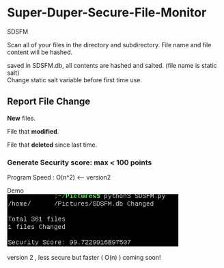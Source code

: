 # Super-Duper-Secure-File-Monitor
SDSFM

Scan all of your files in the directory and subdirectory. 
File name and file content will be hashed.<p>
  saved in SDSFM.db, all contents are hashed and salted. (file name is static salt)
  <br>Change static salt variable before first time use.

## Report File Change
<b>New</b> files. <p>
File that <b>modified</b>. <p>
File that <b>deleted</b> since last time. 

### Generate Security score: max < 100 points

Program Speed : O(n^2)          <-- version2                            

Demo                                      
![alt text](https://raw.githubusercontent.com/nuttanon211211/Super-Duper-Secure-File-Monitor/main/demo.png)
                                      
version 2 , less secure but faster ( O(n) )    coming soon!          

